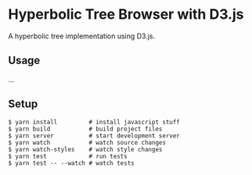 # Hyperbolic Tree Browser with D3.js

A hyperbolic tree implementation using D3.js.

## Usage

...

## Setup

```shell
$ yarn install         # install javascript stuff
$ yarn build           # build project files
$ yarn server          # start development server
$ yarn watch           # watch source changes
$ yarn watch-styles    # watch style changes
$ yarn test            # run tests
$ yarn test -- --watch # watch tests
```
